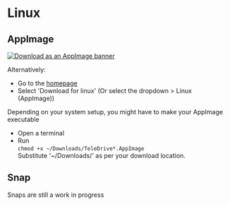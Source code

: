 # Linux
## AppImage

[![Download as an AppImage banner](https://raw.githubusercontent.com/KhushrajRathod/TeleDrive/main/icon/vector/download-appimage.svg)](https://teledrive.khushrajrathod.me/latest/linux)

Alternatively:
- Go to the [homepage](https://teledrive.khushrajrathod.me)
- Select 'Download for linux' (Or select the dropdown > Linux (AppImage))

Depending on your system setup, you might have to make your AppImage executable
  - Open a terminal
  - Run  
  ```chmod +x ~/Downloads/TeleDrive*.AppImage```  
  Substitute '~/Downloads/' as per your download location.
  
## Snap
Snaps are still a work in progress
